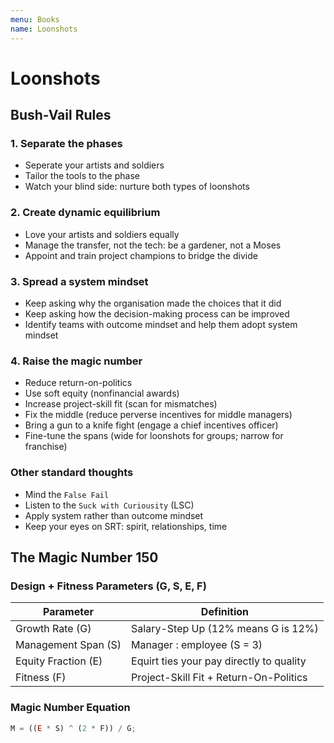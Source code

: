 ```yaml
---
menu: Books
name: Loonshots
---
```


# Loonshots

## Bush-Vail Rules

### 1. Separate the phases

- Seperate your artists and soldiers
- Tailor the tools to the phase
- Watch your blind side: nurture both types of loonshots

### 2. Create dynamic equilibrium

- Love your artists and soldiers equally
- Manage the transfer, not the tech: be a gardener, not a Moses
- Appoint and train project champions to bridge the divide

### 3. Spread a system mindset

- Keep asking why the organisation made the choices that it did
- Keep asking how the decision-making process can be improved
- Identify teams with outcome mindset and help them adopt system mindset

### 4. Raise the magic number

- Reduce return-on-politics
- Use soft equity (nonfinancial awards)
- Increase project-skill fit (scan for mismatches)
- Fix the middle (reduce perverse incentives for middle managers)
- Bring a gun to a knife fight (engage a chief incentives officer)
- Fine-tune the spans (wide for loonshots for groups; narrow for franchise)

### Other standard thoughts

- Mind the `False Fail`
- Listen to the `Suck with Curiousity` (LSC)
- Apply system rather than outcome mindset
- Keep your eyes on SRT: spirit, relationships, time

## The Magic Number 150

### Design + Fitness Parameters (G, S, E, F)

| Parameter           | Definition                               |
| ------------------- | ---------------------------------------- |
| Growth Rate (G)     | Salary-Step Up (12% means G is 12%)      |
| Management Span (S) | Manager : employee (S = 3)               |
| Equity Fraction (E) | Equirt ties your pay directly to quality |
| Fitness (F)         | Project-Skill Fit + Return-On-Politics   |

### Magic Number Equation

```javascript
M = ((E * S) ^ (2 * F)) / G;
```
